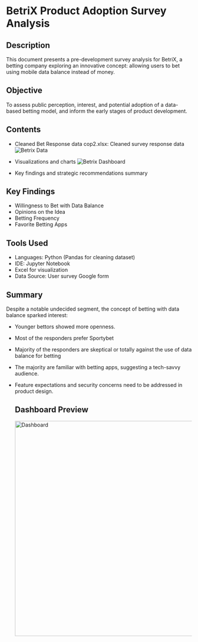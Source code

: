 # BetriX Product Adoption Survey Analysis
## Description
This document presents a pre-development survey analysis for BetriX, a betting company exploring an innovative concept: allowing users to bet using mobile data balance instead of money.
## Objective
To assess public perception, interest, and potential adoption of a data-based betting model, and inform the early stages of product development.
## Contents
- Cleaned Bet Response data cop2.xlsx: Cleaned survey response data
![Betrix Data](relative/path/to/image.png)

- Visualizations and charts  ![Betrix Dashboard]([relative/path/to/image.png](https://github.com/melvix04/BetriX-Dashboard/blob/main/Dashboard.PNG))   
- Key findings and strategic recommendations summary

## Key Findings
- Willingness to Bet with Data Balance
- Opinions on the Idea
- Betting Frequency
- Favorite Betting Apps
## Tools Used
- Languages: Python (Pandas for cleaning dataset)
- IDE: Jupyter Notebook
- Excel for visualization
- Data Source: User survey Google form
## Summary
Despite a notable undecided segment, the concept of betting with data balance sparked interest:
- Younger bettors showed more openness.
- Most of the responders prefer Sportybet
- Majority of the responders are skeptical or totally against the use of data balance for betting
- The majority are familiar with betting apps, suggesting a tech-savvy audience.
- Feature expectations and security concerns need to be addressed in product design.

  ## Dashboard Preview
  <img width="583" alt="Dashboard" src="https://github.com/user-attachments/assets/f06b8e8d-a08b-442b-b2b6-727186890af6" />

  
